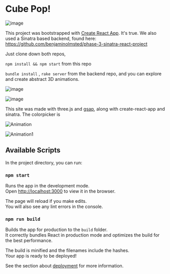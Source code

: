 # Cube Pop!
![image](https://user-images.githubusercontent.com/734083/131164362-0998543b-2dd3-4714-9b78-330b714a1f00.png)

This project was bootstrapped with [Create React App](https://github.com/facebook/create-react-app).
It's true. 
We also used a Sinatra based backend, found here: https://github.com/benjaminolmsted/phase-3-sinatra-react-project

Just clone down both repos, 

`npm install && npm start` from this repo

`bundle install` , `rake server` from the backend repo, and you can explore and create abstract 3D animations.

![image](https://user-images.githubusercontent.com/734083/131165509-b34f1244-b0f4-4122-85fb-186da2e230a9.png)

![image](https://user-images.githubusercontent.com/734083/131165626-53c57fd9-47d8-475b-81e1-2bbb0d43e05f.png)

This site was made with three.js and [gsap](https://greensock.com/get-started/), along with create-react-app and sinatra.
The colorpicker is 

![Animation](https://user-images.githubusercontent.com/734083/131166709-d2f3bb29-e13c-4c64-a587-9896ee2a942c.gif)

![Animation1](https://user-images.githubusercontent.com/734083/131168632-268cde07-5388-47fd-b15e-ce9eed4a72f0.gif)



## Available Scripts

In the project directory, you can run:

### `npm start`

Runs the app in the development mode.\
Open [http://localhost:3000](http://localhost:3000) to view it in the browser.

The page will reload if you make edits.\
You will also see any lint errors in the console.

### `npm run build`

Builds the app for production to the `build` folder.\
It correctly bundles React in production mode and optimizes the build for the best performance.

The build is minified and the filenames include the hashes.\
Your app is ready to be deployed!

See the section about [deployment](https://facebook.github.io/create-react-app/docs/deployment) for more information.

